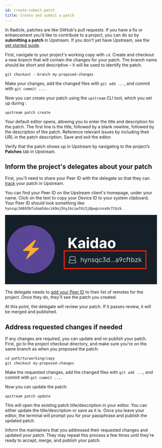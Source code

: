 ```yaml
---
id: create-submit-patch
title: Create and submit a patch
---
```


In Radicle, patches are like GitHub's pull requests. If you have a fix or enhancement you’d like to contribute to a
project, you can do so by **submitting a patch** in Upstream. If you don't yet have Upstream, see the [get started guide](/docs/getting-started.md).

First, navigate to your project's working copy with `cd`. Create and checkout a new branch that will contain the changes for your patch. The branch name should be short and descriptive – it will be used to identify the patch.

```
git checkout --branch my-proposed-changes
```

Make your changes, add the changed files with `git add ...`, and commit with `git commit ...`.

Now you can create your patch using the `upstream` CLI tool, which you set up during :

```
upstream patch create
```

Your default editor opens, allowing you to enter the title and description for the patch. The first line is the title,
followed by a blank newline, followed by the description of the patch. Reference relevant issues by including their URL
in the patch description. Save and exit the editor.

Verify that the patch shows up in Upstream by navigating to the project’s **Patches** tab in Upstream.

## Inform the project's delegates about your patch

First, you'll need to share your Peer ID with the delegate so that they can [track](track-review-merge.md) your patch in
Upstream.

You can find your Peer ID on the Upstream client's homepage, under your name. Click on the text to copy your Device ID
to your system clipboard. Your Peer ID should look something like:
`hynsqc3d693bfidom5docik9oj5hy1kciw7dz3j8pwpcnsa9cftbzk`.
        
![Finding your Peer ID in Upstream](/img/upstream_peer-id.png)
    
The delegate needs to [add your Peer ID](track-review-merge.md) to their list of remotes for the project. Once they do,
they'll see the patch you created.

At this point, the delegate will review your patch. If it passes review, it will be merged and published.

## Address requested changes if needed

If any changes are required, you can update and re-publish your patch. First, go to the project checkout directory, and
make sure you're on the same branch as when you proposed the patch:

```
cd path/to/working/copy
git checkout my-proposed-changes
```

Make the requested changes, add the changed files with `git add ...`, and commit with `git commit ...`.

Now you can update the patch:

```
upstream patch update
```

This will open the existing patch title/description in your editor. You can either update the title/description or save
as it is. Once you leave your editor, the terminal will prompt you for your passphrase and publish the updated patch.

Inform the maintainers that you addressed their requested changes and updated your patch. They may repeat this process a
few times until they're ready to accept, merge, and publish your patch.
